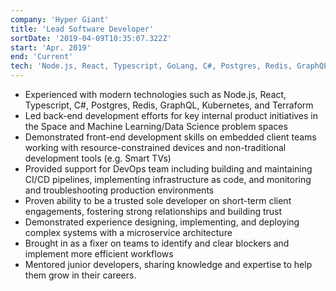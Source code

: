 ```yaml
---
company: 'Hyper Giant'
title: 'Lead Software Developer'
sortDate: '2019-04-09T10:35:07.322Z'
start: 'Apr. 2019'
end: 'Current'
tech: 'Node.js, React, Typescript, GoLang, C#, Postgres, Redis, GraphQL, Kubernetes, Terraform'
---
```

- Experienced with modern technologies such as Node.js, React, Typescript, C#, Postgres, Redis, GraphQL, Kubernetes, and Terraform
- Led back-end development efforts for key internal product initiatives in the Space and Machine Learning/Data Science problem spaces
- Demonstrated front-end development skills on embedded client teams working with resource-constrained devices and non-traditional development tools (e.g. Smart TVs)
- Provided support for DevOps team including building and maintaining CI/CD pipelines, implementing infrastructure as code, and monitoring and troubleshooting production environments
- Proven ability to be a trusted sole developer on short-term client engagements, fostering strong relationships and building trust
- Demonstrated experience designing, implementing, and deploying complex systems with a microservice architecture
- Brought in as a fixer on teams to identify and clear blockers and implement more efficient workflows
- Mentored junior developers, sharing knowledge and expertise to help them grow in their careers.